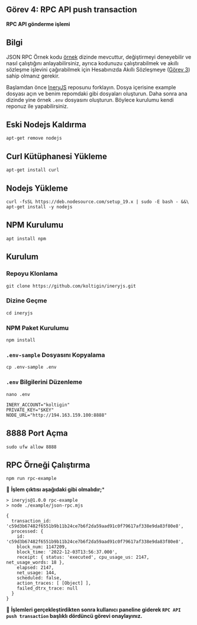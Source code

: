 ## Görev 4: RPC API push transaction
**RPC API gönderme işlemi**

## Bilgi

JSON RPC Örnek kodu [örnek](https://github.com/herculessx/ineryjs/blob/master/example/) dizinde mevcuttur, değiştirmeyi deneyebilir ve nasıl çalıştığını anlayabilirsiniz, ayrıca kodunuzu çalıştırabilmek ve akıllı sözleşme işlevini çağırabilmek için Hesabınızda Akıllı Sözleşmeye ([Görev 3](https://github.com/koltigin/Inery-Node-Kurulum-Rehberi/blob/main/G%C3%B6rev-3.md)) sahip olmanız gerekir.

Başlamdan önce [IneryJS](https://github.com/inery-blockchain/ineryjs) reposunu forklayın. Dosya içerisine example dosyası açın ve benim repomdaki gibi dosyaları oluşturun. Daha sonra ana dizinde yine örnek `.env` dosyasını oluşturun. Böylece kurulumu kendi reponuz ile yapabilirsiniz.

## Eski Nodejs Kaldırma

```shell
apt-get remove nodejs
```

## Curl Kütüphanesi Yükleme

```shell
apt-get install curl
```

## Nodejs Yükleme

```shell
curl -fsSL https://deb.nodesource.com/setup_19.x | sudo -E bash - &&\
apt-get install -y nodejs
```
     
## NPM Kurulumu

```shell
apt install npm
```

## Kurulum

### Repoyu Klonlama

```
git clone https://github.com/koltigin/ineryjs.git
```

### Dizine Geçme

```
cd ineryjs
```

### NPM Paket Kurulumu

```
npm install
```

### `.env-sample` Dosyasını Kopyalama

```
cp .env-sample .env
```

### `.env` Bilgilerini Düzenleme
```
nano .env
```

```
INERY_ACCOUNT="koltigin"
PRIVATE_KEY="$KEY"
NODE_URL="http://194.163.159.100:8888"
```

## 8888 Port Açma 

```
sudo ufw allow 8888
```

## RPC Örneği Çalıştırma

```
npm run rpc-example
```

🔴 **İşlem çıktısı aşağıdaki gibi olmalıdır;***
```
> ineryjs@1.0.0 rpc-example
> node ./example/json-rpc.mjs

{
  transaction_id: 'c59d3b67482f6551b9b11b24ce7b6f2da59aad91c0f79617af338e9da83f80e8',
  processed: {
    id: 'c59d3b67482f6551b9b11b24ce7b6f2da59aad91c0f79617af338e9da83f80e8',
    block_num: 1147209,
    block_time: '2022-12-03T13:56:37.000',
    receipt: { status: 'executed', cpu_usage_us: 2147, net_usage_words: 18 },
    elapsed: 2147,
    net_usage: 144,
    scheduled: false,
    action_traces: [ [Object] ],
    failed_dtrx_trace: null
  }
}
```

🔴 **İşlemleri gerçekleştirdikten sonra kullanıcı paneline giderek `RPC API push transaction` başlıklı dördüncü görevi onaylayınız.**
